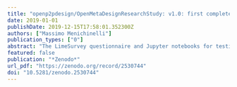 ```yaml
---
title: "openp2pdesign/OpenMetaDesignResearchStudy: v1.0: first complete version of questionnaire and notebook files, with .png and .svg files and two .csv files"
date: 2019-01-01
publishDate: 2019-12-15T17:58:01.352300Z
authors: ["Massimo Menichinelli"]
publication_types: ["0"]
abstract: "The LimeSurvey questionnaire and Jupyter notebooks for testing OpenMetaDesign, a platform for the collaborative design and discussion of collaborative design processes."
featured: false
publication: "*Zenodo*"
url_pdf: "https://zenodo.org/record/2530744"
doi: "10.5281/zenodo.2530744"
---
```



